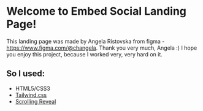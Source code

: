 # Welcome to Embed Social Landing Page!

This landing page was made by Angela Ristovska from figma - https://www.figma.com/@changela.
Thank you very much, Angela :) I hope you enjoy this project, because I worked very, very hard on it.

## So I used:

- HTML5/CSS3
- [Tailwind.css](https://tailwindcss.com)
- [Scrolling Reveal](https://scrollrevealjs.org/)
